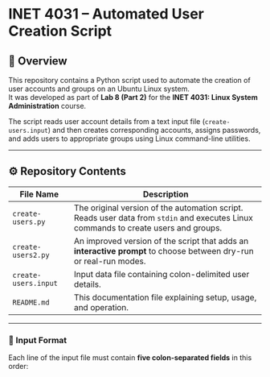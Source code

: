 # INET 4031 – Automated User Creation Script

## 🧾 Overview
This repository contains a Python script used to automate the creation of user accounts and groups on an Ubuntu Linux system.  
It was developed as part of **Lab 8 (Part 2)** for the **INET 4031: Linux System Administration** course.

The script reads user account details from a text input file (`create-users.input`) and then creates corresponding accounts, assigns passwords, and adds users to appropriate groups using Linux command-line utilities.

---

## ⚙️ Repository Contents
| File Name | Description |
|------------|--------------|
| `create-users.py` | The original version of the automation script. Reads user data from `stdin` and executes Linux commands to create users and groups. |
| `create-users2.py` | An improved version of the script that adds an **interactive prompt** to choose between dry-run or real-run modes. |
| `create-users.input` | Input data file containing colon-delimited user details. |
| `README.md` | This documentation file explaining setup, usage, and operation. |

---

### 🔹 Input Format
Each line of the input file must contain **five colon-separated fields** in this order:
